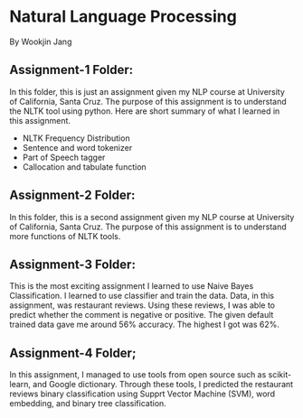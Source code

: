# Natural Language Processing
By Wookjin Jang

## Assignment-1 Folder:

In this folder, this is just an assignment given my NLP course at University of California, Santa Cruz. The purpose of this assignment is to understand the NLTK tool using python. Here are short summary of what I learned in this assignment.

- NLTK Frequency Distribution
- Sentence and word tokenizer
- Part of Speech tagger
- Callocation and tabulate function

## Assignment-2 Folder:

In this folder, this is a second assignment given my NLP course at University of California, Santa Cruz. The purpose of this assignment is to understand more functions of NLTK tools.

## Assignment-3 Folder:

This is the most exciting assignment I learned to use Naive Bayes Classification. I learned to use classifier and train the data. Data, in this assignment, was restaurant reviews. Using these reviews, I was able to predict whether the comment is negative or positive. The given default trained data gave me around 56% accuracy. The highest I got was 62%.

## Assignment-4 Folder;

In this assignment, I managed to use tools from open source such as scikit-learn, and Google dictionary. Through these tools, I predicted the restaurant reviews binary classification using Supprt Vector Machine (SVM), word embedding, and binary tree classification. 

